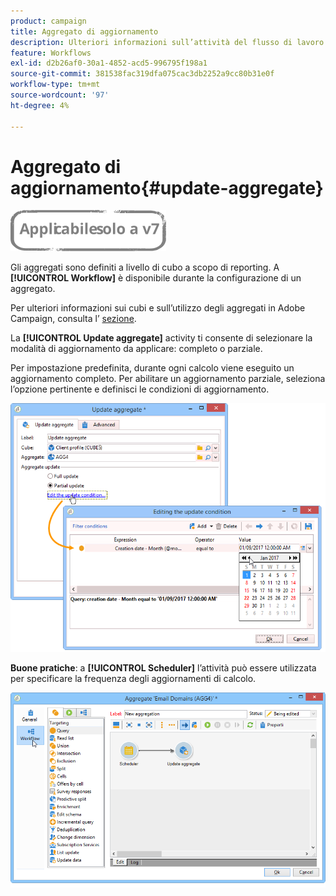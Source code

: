 ```yaml
---
product: campaign
title: Aggregato di aggiornamento
description: Ulteriori informazioni sull’attività del flusso di lavoro aggregato Aggiorna
feature: Workflows
exl-id: d2b26af0-30a1-4852-acd5-996795f198a1
source-git-commit: 381538fac319dfa075cac3db2252a9cc80b31e0f
workflow-type: tm+mt
source-wordcount: '97'
ht-degree: 4%

---
```


# Aggregato di aggiornamento{#update-aggregate}

![](../../assets/v7-only.svg)

Gli aggregati sono definiti a livello di cubo a scopo di reporting. A **[!UICONTROL Workflow]** è disponibile durante la configurazione di un aggregato.

Per ulteriori informazioni sui cubi e sull’utilizzo degli aggregati in Adobe Campaign, consulta l’ [sezione](../../reporting/using/concepts-and-methodology.md#calculating-and-using-aggregates).

La **[!UICONTROL Update aggregate]** activity ti consente di selezionare la modalità di aggiornamento da applicare: completo o parziale.

Per impostazione predefinita, durante ogni calcolo viene eseguito un aggiornamento completo. Per abilitare un aggiornamento parziale, seleziona l’opzione pertinente e definisci le condizioni di aggiornamento.

![](assets/s_advuser_cube_agregate_05.png)

**Buone pratiche**: a **[!UICONTROL Scheduler]** l’attività può essere utilizzata per specificare la frequenza degli aggiornamenti di calcolo.

![](assets/s_advuser_cube_agregate_04.png)
